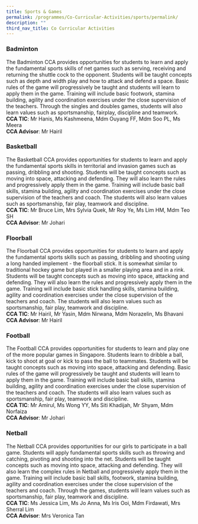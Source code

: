 ```yaml
---
title: Sports & Games
permalink: /programmes/Co-Curricular-Activities/sports/permalink/
description: ""
third_nav_title: Co Curricular Activities
---
```

### **Badminton**
The Badminton CCA provides opportunities for students to learn and apply the fundamental sports skills of net games such as serving, receiving and returning the shuttle cock to the opponent.  Students will be taught concepts such as depth and width play and how to attack and defend a space.  Basic rules of the game will progressively be taught and students will learn to apply them in the game.  Training will include basic footwork, stamina building, agility and coordination exercises under the close supervision of the teachers.  Through the singles and doubles games, students will also learn values such as sportsmanship, fairplay, discipline and teamwork.
<br>**CCA TIC**: Mr Hanis, Ms Kashmeena, Mdm Ouyang FF, Mdm Soo PL, Ms Meera<br>**CCA Advisor**: Mr Hairil
### **Basketball**
The Basketball CCA provides opportunities for students to learn and apply the fundamental sports skills in territorial and invasion games such as passing, dribbling and shooting.  Students will be taught concepts such as moving into space, attacking and defending.  They will also learn the rules and progressively apply them in the game.  Training will include basic ball skills, stamina building, agility and coordination exercises under the close supervision of the teachers and coach.  The students will also learn values such as sportsmanship, fair play, teamwork and discipline.
<br>**CCA TIC**: Mr Bruce Lim, Mrs Sylvia Quek, Mr Roy Ye, Ms Lim HM, Mdm Teo SH <br>**CCA Advisor**: Mr Johari
### **Floorball**
The Floorball CCA provides opportunities for students to learn and apply the fundamental sports skills such as passing, dribbling and shooting using a long handed implement - the floorball stick.  It is somewhat similar to traditional hockey game but played in a smaller playing area and in a rink.  Students will be taught concepts such as moving into space, attacking and defending.  They will also learn the rules and progressively apply them in the game.  Training will include basic stick handling skills, stamina building, agility and coordination exercises under the close supervision of the teachers and coach.  The students will also learn values such as sportsmanship, fair play, teamwork and discipline.
<br>**CCA TIC**: Mr Hairil, Mr Yasin, Mdm Nirwana, Mdm Norazelin, Ms Bhavani<br>**CCA Advisor**: Mr Hairil
### **Football**
The Football CCA provides opportunities for students to learn and play one of the more popular games in Singapore.  Students learn to dribble a ball, kick to shoot at goal or kick to pass the ball to teammates.  Students will be taught concepts such as moving into space, attacking and defending.  Basic rules of the game will progressively be taught and students will learn to apply them in the game.  Training will include basic ball skills, stamina building, agility and coordination exercises under the close supervision of the teachers and coach.  The students will also learn values such as sportsmanship, fair play, teamwork and discipline.
<br>**CCA TIC**: Mr Amirul, Ms Wong YY, Ms Siti Khadijah, Mr Shyam, Mdm Norfaiza<br>**CCA Advisor**: Mr Johari
### **Netball**
The Netball CCA provides opportunities for our girls to participate in a ball game.  Students will apply fundamental sports skills such as throwing and catching, pivoting and shooting into the net.  Students will be taught concepts such as moving into space, attacking and defending. They will also learn the complex rules in Netball and progressively apply them in the game.  Training will include basic ball skills, footwork, stamina building, agility and coordination exercises under the close supervision of the teachers and coach.  Through the games, students will learn values such as sportsmanship, fair play, teamwork and discipline.
<br>**CCA TIC**: Ms Jessica Lim, Ms Jo Anna, Ms Iris Ooi, Mdm Firdawati, Mrs Sherral Lim<br>**CCA Advisor**: Mrs Veronica Tan